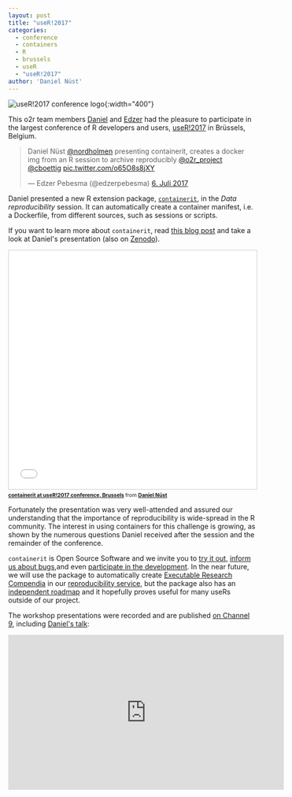 ```yaml
---
layout: post
title: "useR!2017"
categories:
  - conference
  - containers
  - R
  - brussels
  - useR
  - "useR!2017"
author: 'Daniel Nüst'
---
```


![useR!2017 conference logo](https://user2017.brussels/images/logo.jpg "conference logo"){:width="400"}

This o2r team members [Daniel](https://orcid.org/0000-0002-0024-5046) and [Edzer](https://orcid.org/0000-0001-8049-7069) had the pleasure to participate in the largest conference of R developers and users, [useR!2017](https://ser2017.brussels/) in Brüssels, Belgium.

<blockquote class="twitter-tweet" data-lang="de"><p lang="en" dir="ltr">Daniel Nüst <a href="https://twitter.com/nordholmen">@nordholmen</a> presenting containerit, creates a docker img from an R session to archive reproducibly <a href="https://twitter.com/o2r_project">@o2r_project</a> <a href="https://twitter.com/cboettig">@cboettig</a> <a href="https://t.co/o65O8s8jXY">pic.twitter.com/o65O8s8jXY</a></p>&mdash; Edzer Pebesma (@edzerpebesma) <a href="https://twitter.com/edzerpebesma/status/882909374951424001">6. Juli 2017</a></blockquote>
<script async src="//platform.twitter.com/widgets.js" charset="utf-8"></script>

Daniel presented a new R extension package, [<code>containerit</code>](https://github.com/o2r-project/containerit/), in the _Data reproducibility_ session.
It can <!--more-->automatically create a container manifest, i.e. a Dockerfile, from different sources, such as sessions or scripts.

If you want to learn more about <code>containerit</code>, read [this blog post](http://o2r.info/2017/05/30/containerit-package/) and take a look at Daniel's presentation (also on [Zenodo](https://doi.org/10.5281/zenodo.824006)).

<iframe src="//www.slideshare.net/slideshow/embed_code/key/fA7jwdlV83YqZe" width="595" height="485" frameborder="0" marginwidth="0" marginheight="0" scrolling="no" style="border:1px solid #CCC; border-width:1px; margin-bottom:5px; max-width: 100%;" allowfullscreen> </iframe> <div style="margin-bottom:5px; font-size: 75%;"> <strong> <a href="//www.slideshare.net/nuest/containerit-at-user2017-conference-brussels" title="containerit at useR!2017 conference, Brussels" target="_blank">containerit at useR!2017 conference, Brussels</a> </strong> from <strong><a target="_blank" href="https://www.slideshare.net/nuest">Daniel Nüst</a></strong> </div>

Fortunately the presentation was very well-attended and assured our understanding that the importance of reproducibility is wide-spread in the R community.
The interest in using containers for this challenge is growing, as shown by the numerous questions Daniel received after the session and the remainder of the conference.

<code>containerit</code> is Open Source Software and we invite you to [try it out](https://github.com/o2r-project/containerit/blob/master/README.md), [inform us about bugs](https://github.com/o2r-project/containerit/issues/new),and even [participate in the development](https://github.com/o2r-project/containerit/projects/1).
In the near future, we will use the package to automatically create [Executable Research Compendia](https://doi.org/10.1045/january2017-nuest) in our [reproducibility service](http://o2r.info/architecture), but the package also has an [independent roadmap](https://github.com/o2r-project/containerit/projects/1) and it hopefully proves useful for many useRs outside of our project.

The workshop presentations were recorded and are published [on Channel 9](https://channel9.msdn.com/Events/useR-international-R-User-conferences/useR-International-R-User-2017-Conference), including [Daniel's talk](https://channel9.msdn.com/Events/useR-international-R-User-conferences/useR-International-R-User-2017-Conference/Automatically-archiving-reproducible-studies-with-Docker):

<iframe src="https://channel9.msdn.com/Events/useR-international-R-User-conferences/useR-International-R-User-2017-Conference/Automatically-archiving-reproducible-studies-with-Docker/player?format=html5" width="560" height="315" allowFullScreen frameBorder="0"></iframe>